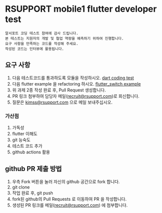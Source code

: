 # RSUPPORT mobile1 flutter developer test

    알서포트 코딩 테스트 참여에 감사 드립니다.
    본 테스트는 지원자의 개발 및 협업 역량을 예측하기 위하여 진행합니다.
    요구 사항을 만족하는 코드를 작성해 주세요.
    작성된 코드는 인터뷰에 활용됩니다.

## 요구 사항
1. 다음 테스트코드를 통과하도록 모듈을 작성하시오. [dart coding test](DART_TEST.md) 
2. 다음 flutter example 을 refactoring 하시오. [flutter_switch example](lib/main.dart)
3. 위 과제 2종 작성 완료 후, Pull Request 생성합니다.
4. PR 링크 첨부하여 담당자 메일(recruit@rsupport.com)로 회신합니다.
5. 질문은 kimss@rsupport.com 으로 메일 보내주십시오.


### 가산점
1. 가독성
2. flutter 이해도
3. git 능숙도
4. 테스트 코드 추가
5. github actions 활용

## github PR 제출 방법
1. 우측 Fork 버튼을 눌러 자신의 github 공간으로 fork 합니다.
2. git clone
3. 작업 완료 후, git push
4. fork된 github의 Pull Requests 로 이동하여 PR 을 작성합니다.
5. 생성된 PR 링크를 메일(recruit@rsupport.com) 에 첨부합니다.
